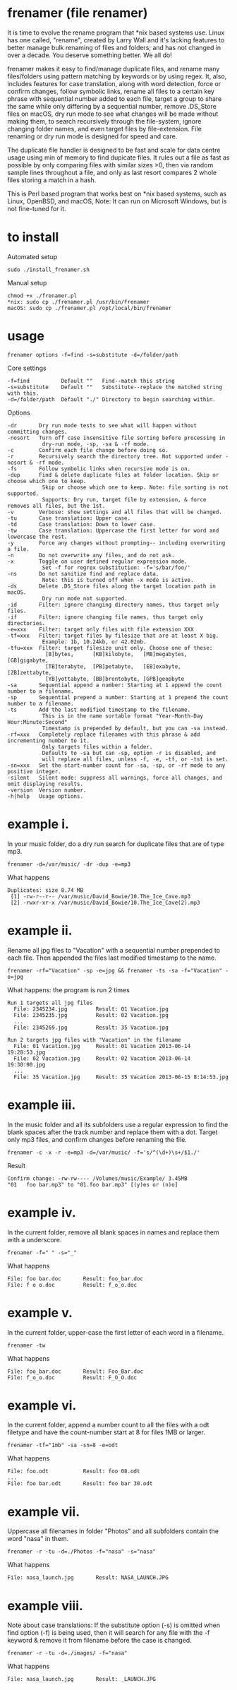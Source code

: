 frenamer (file renamer)
========
It is time to evolve the rename program that *nix based systems use. Linux has one called, "rename", created by Larry Wall 
and it's lacking features to better manage bulk renaming of files and folders; and has not changed in over a decade. 
You deserve something better. We all do!

frenamer makes it easy to find/manage duplicate files, and rename many files/folders using pattern matching by keywords 
or by using regex. It, also, includes features for case translation, along with word detection, force or confirm changes, 
follow symbolic links, rename all files to a certain key phrase with sequential number added to each file, target a group 
to share the same while only differing by a sequential number, remove .DS_Store files on macOS, dry run mode to see what 
changes will be made without making them, to search recursively through the file-system, ignore changing folder names, and 
even target files by file-extension. File renaming or dry run mode is designed for speed and care.

The duplicate file handler is designed to be fast and scale for data centre usage using min of memory to find dupicate files. 
It rules out a file as fast as possible by only comparing files with similar sizes >0, then via random sample lines throughout a 
file, and only as last resort compares 2 whole files storing a match in a hash. 

This is Perl based program that works best on *nix based systems, such as Linux, OpenBSD, and macOS, 
Note: It can run on Microsoft Windows, but is not fine-tuned for it.

to install
=====
Automated setup

	sudo ./install_frenamer.sh

Manual setup

	chmod +x ./frenamer.pl
	*nix: sudo cp ./frenamer.pl /usr/bin/frenamer
	macOS: sudo cp ./frenamer.pl /opt/local/bin/frenamer

usage
=====
    frenamer options -f=find -s=substitute -d=/folder/path
    
   Core settings
  
    -f=find          Default ""   Find--match this string 
    -s=substitute    Default ""   Substitute--replace the matched string with this.
    -d=/folder/path  Default "./" Directory to begin searching within.
    
   Options
   
    -dr       Dry run mode tests to see what will happen without committing changes.
    -nosort   Turn off case insensitive file sorting before processing in 
               dry-run mode, -sp, -sa & -rf mode.
    -c        Confirm each file change before doing so.    
    -r        Recursively search the directory tree. Not supported under -nosort & -rf mode.
    -fs       Follow symbolic links when recursive mode is on.
    -dup      Find & delete duplicate files at folder location. Skip or choose which one to keep.
               Skip or choose which one to keep. Note: file sorting is not supported.
               Supports: Dry run, target file by extension, & force removes all files, but the 1st.
    -v        Verbose: show settings and all files that will be changed.
    -tu       Case translation: Upper case.
    -td       Case translation: Down to lower case.
    -tw       Case translation: Uppercase the first letter for word and lowercase the rest.
    -y        Force any changes without prompting-- including overwriting a file.
    -n        Do not overwrite any files, and do not ask.
    -x        Toggle on user defined regular expression mode. 
               Set -f for regrex substitution: -f='s/bar/foo/'
    -ns       Do not sanitize find and replace data. 
               Note: this is turned off when -x mode is active.
    -ds       Delete .DS_Store files along the target location path in macOS. 
               Dry run mode not supported.
    -id       Filter: ignore changing directory names, thus target only files.
    -if       Filter: ignore changing file names, thus target only directories.
    -e=xxx    Filter: target only files with file extension XXX
    -tf=xxx   Filter: target files by filesize that are at least X big. 
               Example: 1b, 10.24kb, or 42.02mb.
    -tfu=xxx  Filter: target filesize unit only. Choose one of these:
                [B]bytes,      [KB]kilobyte,   [MB]megabytes, [GB]gigabyte, 
                [TB]terabyte,  [PB]petabyte,   [EB]exabyte,   [ZB]zettabyte,
                [YB]yottabyte, [BB]brontobyte, [GPB]geopbyte
    -sa       Sequential append a number: Starting at 1 append the count number to a filename.
    -sp       Sequential prepend a number: Starting at 1 prepend the count number to a filename.
    -ts       Add the last modified timestamp to the filename. 
               This is in the name sortable format "Year-Month-Day Hour:Minute:Second"
               Timestamp is prepended by default, but you can -sa instead.
    -rf=xxx	  Completely replace filenames with this phrase & add incrementing number to it.
               Only targets files within a folder.
               Defaults to -sa but can -sp, option -r is disabled, and
               will replace all files, unless -f, -e, -tf, or -tst is set.
    -sn=xxx   Set the start-number count for -sa, -sp, or -rf mode to any positive integer.
    -silent   Silent mode: suppress all warnings, force all changes, and omit displaying results.
    -version  Version number.
    -h|help   Usage options.
    
example i.
=====

   In your music folder, do a dry run search for duplicate files that are of type mp3.
   
    frenamer -d=/var/music/ -dr -dup -e=mp3

   What happens
        
    Duplicates: size 8.74 MB
     [1] -rw-r--r-- /var/music/David_Bowie/10.The_Ice_Cave.mp3
     [2] -rwxr-xr-x /var/music/David_Bowie/10.The_Ice_Cave(2).mp3
      	
example ii.
=====
   Rename all jpg files to "Vacation" with a sequential number prepended to each file. Then
   appended the files last modified timestamp to the name.
    	
    frenamer -rf="Vacation" -sp -e=jpg && frenamer -ts -sa -f="Vacation" -e=jpg

   What happens: the program is run 2 times
        
    Run 1 targets all jpg files
   	  File: 2345234.jpg         Result: 01 Vacation.jpg
   	  File: 2345235.jpg         Result: 02 Vacation.jpg
   	  ...
   	  File: 2345269.jpg         Result: 35 Vacation.jpg
   		
   	Run 2 targets jpg files with "Vacation" in the filename
   	  File: 01 Vacation.jpg     Result: 01 Vacation 2013-06-14 19:28:53.jpg
   	  File: 02 Vacation.jpg     Result: 02 Vacation 2013-06-14 19:30:00.jpg
   	  ...
   	  File: 35 Vacation.jpg     Result: 35 Vacation 2013-06-15 8:14:53.jpg
	
example iii.
=====
   In the music folder and all its subfolders use a regular expression to find the blank spaces after 
   the track number and replace them with a dot. Target only mp3 files, and confirm changes before 
   renaming the file.
   
    frenamer -c -x -r -e=mp3 -d=/var/music/ -f='s/^(\d+)\s+/$1./'
    	
   Result
   
    Confirm change: -rw-rw---- /Volumes/music/Example/ 3.45MB
    "01   foo bar.mp3" to "01.foo bar.mp3" [(y)es or (n)o] 

example iv.
=====
   In the current folder, remove all blank spaces in names and replace them with a underscore.
   
    frenamer -f=" "	-s="_"
   
   What happens
  
    File: foo bar.doc       Result: foo_bar.doc
    File: f o o.doc	        Result: f_o_o.doc

example v.
=====
   In the current folder, upper-case the first letter of each word in a filename.
   
    frenamer -tw
    	
   What happens
    	
    File: foo_bar.doc  	    Result: Foo_Bar.doc
    File: f_o_o.doc	   	    Result: F_O_O.doc

example vi.
=====
   In the current folder, append a number count to all the files with a odt filetype and
   have the count-number start at 8 for files 1MB or larger.
    	
    frenamer -tf="1mb" -sa -sn=8 -e=odt

   What happens
   
    File: foo.odt          	Result: foo 08.odt
    ...
    File: foo bar.odt       Result: foo bar 30.odt

example vii.
=====

   Uppercase all filenames in folder "Photos" and all subfolders contain the word "nasa" in them.
   
    frenamer -r -tu -d=./Photos -f="nasa" -s="nasa"
    	
   What happens
    	
    File: nasa_launch.jpg     	Result: NASA_LAUNCH.JPG

example viii.
=====

   Note about case translations: 
   If the substitute option (-s) is omitted when find option (-f) is being used, 
   then it will search for any file with the -f keyword & remove it from filename 
   before the case is changed.
   
    frenamer -r -tu -d=./images/ -f="nasa"
    
   What happens
    
    File: nasa_launch.jpg     	Result: _LAUNCH.JPG
